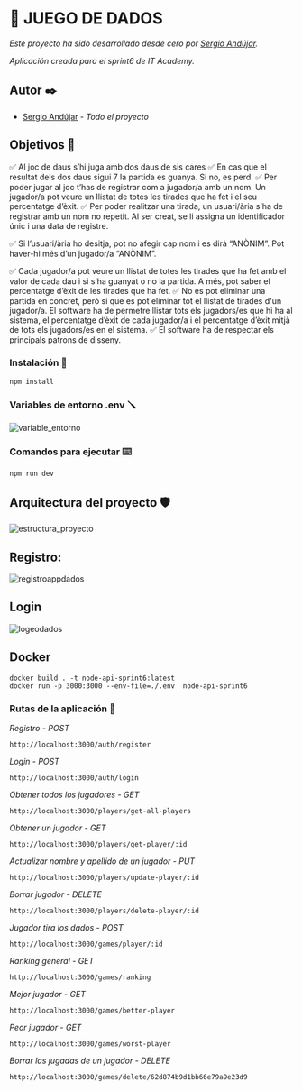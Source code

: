 # 🎲 JUEGO DE DADOS 

_Este proyecto ha sido desarrollado desde cero por [Sergio Andújar](https://github.com/sergioab7)._

_Aplicación creada para el sprint6 de IT Academy._

## Autor ✒️

* [Sergio Andújar](https://github.com/sergioab7) - *Todo el proyecto*

## Objetivos 🎯

✅ Al joc de daus s’hi juga amb dos daus de sis cares
✅ En cas que el resultat dels dos daus sigui 7 la partida es guanya. Si no, es perd.
✅ Per poder jugar al joc t’has de registrar com a jugador/a amb un nom. Un jugador/a pot veure un llistat de totes les tirades que ha fet i el seu percentatge d’èxit.
✅ Per poder realitzar una tirada, un usuari/ària s’ha de registrar amb un nom no repetit. Al ser creat, se li assigna un identificador únic i una data de registre.

✅ Si l’usuari/ària ho desitja, pot no afegir cap nom i es dirà “ANÒNIM”. Pot haver-hi més d’un jugador/a “ANÒNIM”.

✅ Cada jugador/a pot veure un llistat de totes les tirades que ha fet amb el valor de cada dau i si s’ha guanyat o no la partida. A més, pot saber el percentatge d’èxit de les tirades que ha fet.
✅ No es pot eliminar una partida en concret, però sí que es pot eliminar tot el llistat de tirades d'un jugador/a. El software ha de permetre llistar tots els jugadors/es que hi ha al sistema, el percentatge d’èxit de cada jugador/a i el percentatge d’èxit mitjà de tots els jugadors/es en el sistema.
✅ El software ha de respectar els principals patrons de disseny.

### Instalación 🔧
```
npm install
```

### Variables de entorno .env 🪛

![variable_entorno](https://github.com/sergioab7/sprint6.1-dados/assets/10132565/d4c94709-33ad-476c-b6c9-383bf981b338)

### Comandos para ejecutar ⌨️

```
npm run dev
```

## Arquitectura del proyecto 🛡

![estructura_proyecto](https://github.com/sergioab7/sprint6.1-dados/assets/10132565/38fe816d-c6d3-4c8e-9a70-6e496300f247)

## Registro:

![registroappdados](https://github.com/sergioab7/sprint6.1-dados/assets/10132565/fd7d8d12-8add-4876-abc4-a8f779fcb3eb)

## Login

![logeodados](https://github.com/sergioab7/sprint6.1-dados/assets/10132565/6e0ac7d1-be37-4865-95e2-6db599355754)

## Docker

```
docker build . -t node-api-sprint6:latest
docker run -p 3000:3000 --env-file=./.env  node-api-sprint6
```

### Rutas de la aplicación 🚏

_Registro - POST_
```
http://localhost:3000/auth/register
```
_Login - POST_
```
http://localhost:3000/auth/login
```
_Obtener todos los jugadores - GET_
```
http://localhost:3000/players/get-all-players
```
_Obtener un jugador - GET_
```
http://localhost:3000/players/get-player/:id
```
_Actualizar nombre y apellido de un jugador - PUT_
```
http://localhost:3000/players/update-player/:id
```
_Borrar jugador - DELETE_
```
http://localhost:3000/players/delete-player/:id
```
_Jugador tira los dados - POST_
```
http://localhost:3000/games/player/:id
```
_Ranking general - GET_
```
http://localhost:3000/games/ranking
```
_Mejor jugador - GET_
```
http://localhost:3000/games/better-player
```
_Peor jugador - GET_
```
http://localhost:3000/games/worst-player
```
_Borrar las jugadas de un jugador - DELETE_
```
http://localhost:3000/games/delete/62d874b9d1bb66e79a9e23d9
```

